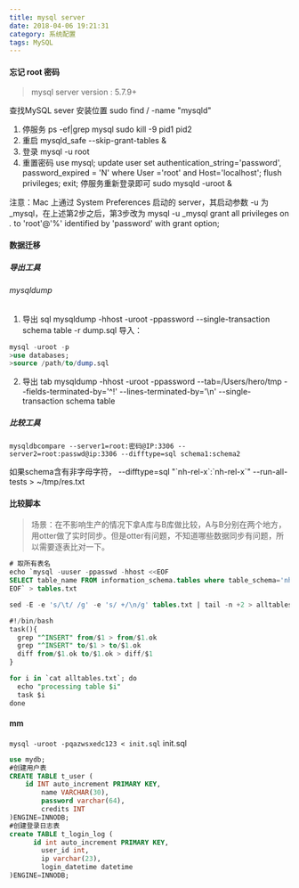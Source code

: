 ```yaml
---
title: mysql server
date: 2018-04-06 19:21:31
category: 系统配置
tags: MySQL
---
```

#### 忘记 root 密码
> mysql server version : 5.7.9+

查找MySQL sever 安装位置
sudo find / -name "mysqld"

1. 停服务
ps -ef|grep mysql
sudo kill -9 pid1 pid2			
2. 重启
mysqld_safe --skip-grant-tables &
3. 登录
mysql -u root 
4. 重置密码
use mysql;
update user set authentication_string='password', password_expired = 'N' where User ='root' and Host='localhost';
flush privileges;
exit;
停服务重新登录即可
sudo mysqld -uroot &

注意：Mac 上通过 System Preferences 启动的 server，其启动参数 -u 为 _mysql，在上述第2步之后，第3步改为
mysql -u _mysql
grant all privileges on *.* to 'root'@'%' identified by 'password' with grant option;

#### 数据迁移
##### 导出工具
###### mysqldump
1. 导出 sql
mysqldump -hhost -uroot -ppassword --single-transaction schema table -r dump.sql
导入：
```sql
mysql -uroot -p
>use databases;
>source /path/to/dump.sql
```
2. 导出 tab
mysqldump -hhost -uroot -ppassword --tab=/Users/hero/tmp --fields-terminated-by='^!' --lines-terminated-by='\n' --single-transaction schema table

##### 比较工具 
```
mysqldbcompare --server1=root:密码@IP:3306 --server2=root:passwd@ip:3306 --difftype=sql schema1:schema2
```
 如果schema含有非字母字符，
 --difftype=sql "\`nh-rel-x\`:\`nh-rel-x\`" --run-all-tests > ~/tmp/res.txt

#### 比较脚本
> 场景：在不影响生产的情况下拿A库与B库做比较，A与B分别在两个地方，用otter做了实时同步。但是otter有问题，不知道哪些数据同步有问题，所以需要逐表比对一下。

```sql
# 取所有表名
echo `mysql -uuser -ppasswd -hhost <<EOF
SELECT table_name FROM information_schema.tables where table_schema='nh-rel-x' and table_name like 'nh%' and table_name not like '%_reference';
EOF` > tables.txt

sed -E -e 's/\t/ /g' -e 's/ +/\n/g' tables.txt | tail -n +2 > alltables.txt
```

```sql
#!/bin/bash
task(){
  grep "^INSERT" from/$1 > from/$1.ok
  grep "^INSERT" to/$1 > to/$1.ok
  diff from/$1.ok to/$1.ok > diff/$1
}

for i in `cat alltables.txt`; do
  echo "processing table $i"
  task $i
done
```
#### mm
`mysql -uroot -pqazwsxedc123 < init.sql`
init.sql
```sql
use mydb;
#创建用户表
CREATE TABLE t_user (
    id INT auto_increment PRIMARY KEY,
        name VARCHAR(30),
        password varchar(64),
        credits INT
)ENGINE=INNODB;
#创建登录日志表
create TABLE t_login_log (
      id int auto_increment PRIMARY KEY,
        user_id int,
        ip varchar(23),
        login_datetime datetime
)ENGINE=INNODB;
```




